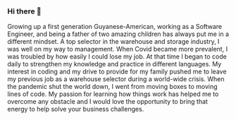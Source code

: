 ### Hi there 👋

Growing up a first generation Guyanese-American, working as a Software Engineer, and being a father of two amazing children has always put me in a different mindset. A top selector in the warehouse and storage industry, I was well on my way to management. When Covid became more prevalent, I was troubled by how easily I could lose my job. At that time I began to code daily to strengthen my knowledge and practice in different languages. My interest in coding and my drive to provide for my family pushed me to leave my previous job as a warehouse selector during a world-wide crisis. When the pandemic shut the world down, I went from moving boxes to moving lines of code. My passion for learning how things work has helped me to overcome any obstacle and I would love the opportunity to bring that energy to help solve your business challenges.

